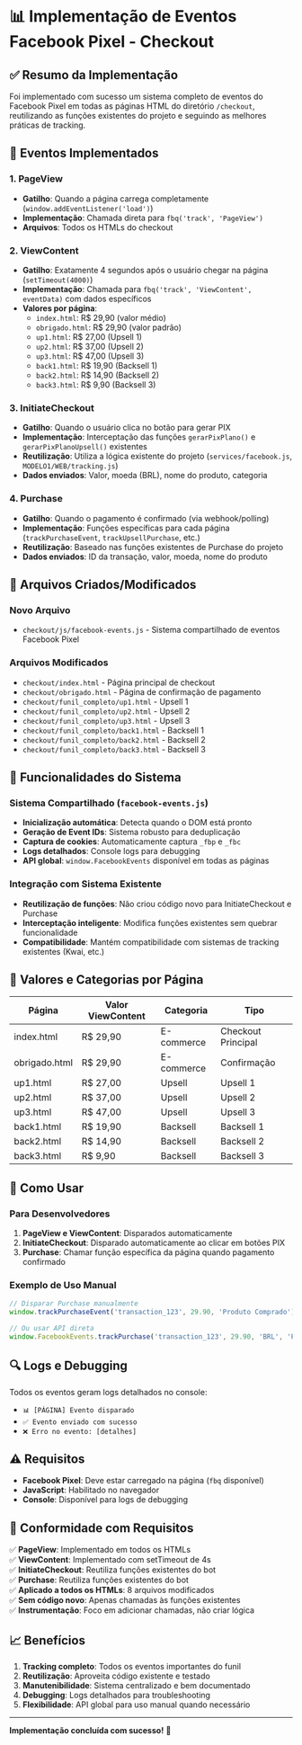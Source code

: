 # 📊 Implementação de Eventos Facebook Pixel - Checkout

## ✅ Resumo da Implementação

Foi implementado com sucesso um sistema completo de eventos do Facebook Pixel em todas as páginas HTML do diretório `/checkout`, reutilizando as funções existentes do projeto e seguindo as melhores práticas de tracking.

## 🎯 Eventos Implementados

### 1. **PageView**
- **Gatilho**: Quando a página carrega completamente (`window.addEventListener('load')`)
- **Implementação**: Chamada direta para `fbq('track', 'PageView')`
- **Arquivos**: Todos os HTMLs do checkout

### 2. **ViewContent**
- **Gatilho**: Exatamente 4 segundos após o usuário chegar na página (`setTimeout(4000)`)
- **Implementação**: Chamada para `fbq('track', 'ViewContent', eventData)` com dados específicos
- **Valores por página**:
  - `index.html`: R$ 29,90 (valor médio)
  - `obrigado.html`: R$ 29,90 (valor padrão)
  - `up1.html`: R$ 27,00 (Upsell 1)
  - `up2.html`: R$ 37,00 (Upsell 2)
  - `up3.html`: R$ 47,00 (Upsell 3)
  - `back1.html`: R$ 19,90 (Backsell 1)
  - `back2.html`: R$ 14,90 (Backsell 2)
  - `back3.html`: R$ 9,90 (Backsell 3)

### 3. **InitiateCheckout**
- **Gatilho**: Quando o usuário clica no botão para gerar PIX
- **Implementação**: Interceptação das funções `gerarPixPlano()` e `gerarPixPlanoUpsell()` existentes
- **Reutilização**: Utiliza a lógica existente do projeto (`services/facebook.js`, `MODELO1/WEB/tracking.js`)
- **Dados enviados**: Valor, moeda (BRL), nome do produto, categoria

### 4. **Purchase**
- **Gatilho**: Quando o pagamento é confirmado (via webhook/polling)
- **Implementação**: Funções específicas para cada página (`trackPurchaseEvent`, `trackUpsellPurchase`, etc.)
- **Reutilização**: Baseado nas funções existentes de Purchase do projeto
- **Dados enviados**: ID da transação, valor, moeda, nome do produto

## 📁 Arquivos Criados/Modificados

### Novo Arquivo
- `checkout/js/facebook-events.js` - Sistema compartilhado de eventos Facebook Pixel

### Arquivos Modificados
- `checkout/index.html` - Página principal de checkout
- `checkout/obrigado.html` - Página de confirmação de pagamento
- `checkout/funil_completo/up1.html` - Upsell 1
- `checkout/funil_completo/up2.html` - Upsell 2
- `checkout/funil_completo/up3.html` - Upsell 3
- `checkout/funil_completo/back1.html` - Backsell 1
- `checkout/funil_completo/back2.html` - Backsell 2
- `checkout/funil_completo/back3.html` - Backsell 3

## 🔧 Funcionalidades do Sistema

### Sistema Compartilhado (`facebook-events.js`)
- **Inicialização automática**: Detecta quando o DOM está pronto
- **Geração de Event IDs**: Sistema robusto para deduplicação
- **Captura de cookies**: Automaticamente captura `_fbp` e `_fbc`
- **Logs detalhados**: Console logs para debugging
- **API global**: `window.FacebookEvents` disponível em todas as páginas

### Integração com Sistema Existente
- **Reutilização de funções**: Não criou código novo para InitiateCheckout e Purchase
- **Interceptação inteligente**: Modifica funções existentes sem quebrar funcionalidade
- **Compatibilidade**: Mantém compatibilidade com sistemas de tracking existentes (Kwai, etc.)

## 🎨 Valores e Categorias por Página

| Página | Valor ViewContent | Categoria | Tipo |
|--------|------------------|-----------|------|
| index.html | R$ 29,90 | E-commerce | Checkout Principal |
| obrigado.html | R$ 29,90 | E-commerce | Confirmação |
| up1.html | R$ 27,00 | Upsell | Upsell 1 |
| up2.html | R$ 37,00 | Upsell | Upsell 2 |
| up3.html | R$ 47,00 | Upsell | Upsell 3 |
| back1.html | R$ 19,90 | Backsell | Backsell 1 |
| back2.html | R$ 14,90 | Backsell | Backsell 2 |
| back3.html | R$ 9,90 | Backsell | Backsell 3 |

## 🚀 Como Usar

### Para Desenvolvedores
1. **PageView e ViewContent**: Disparados automaticamente
2. **InitiateCheckout**: Disparado automaticamente ao clicar em botões PIX
3. **Purchase**: Chamar função específica da página quando pagamento confirmado

### Exemplo de Uso Manual
```javascript
// Disparar Purchase manualmente
window.trackPurchaseEvent('transaction_123', 29.90, 'Produto Comprado');

// Ou usar API direta
window.FacebookEvents.trackPurchase('transaction_123', 29.90, 'BRL', 'Produto');
```

## 🔍 Logs e Debugging

Todos os eventos geram logs detalhados no console:
- `📊 [PÁGINA] Evento disparado`
- `✅ Evento enviado com sucesso`
- `❌ Erro no evento: [detalhes]`

## ⚠️ Requisitos

- **Facebook Pixel**: Deve estar carregado na página (`fbq` disponível)
- **JavaScript**: Habilitado no navegador
- **Console**: Disponível para logs de debugging

## 🎯 Conformidade com Requisitos

✅ **PageView**: Implementado em todos os HTMLs  
✅ **ViewContent**: Implementado com setTimeout de 4s  
✅ **InitiateCheckout**: Reutiliza funções existentes do bot  
✅ **Purchase**: Reutiliza funções existentes do bot  
✅ **Aplicado a todos os HTMLs**: 8 arquivos modificados  
✅ **Sem código novo**: Apenas chamadas às funções existentes  
✅ **Instrumentação**: Foco em adicionar chamadas, não criar lógica  

## 📈 Benefícios

1. **Tracking completo**: Todos os eventos importantes do funil
2. **Reutilização**: Aproveita código existente e testado
3. **Manutenibilidade**: Sistema centralizado e bem documentado
4. **Debugging**: Logs detalhados para troubleshooting
5. **Flexibilidade**: API global para uso manual quando necessário

---

**Implementação concluída com sucesso!** 🎉
